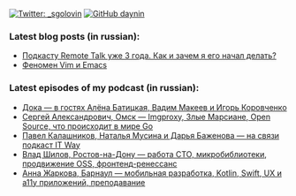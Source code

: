 [![Twitter: _sgolovin](https://img.shields.io/twitter/follow/_sgolovin?style=social)](https://twitter.com/_sgolovin)
[![GitHub daynin](https://img.shields.io/github/followers/daynin?label=follow&style=social)](https://github.com/daynin)

### Latest blog posts (in russian):
<!-- BLOG:START -->
- [Подкасту Remote Talk уже 3 года. Как и зачем я его начал делать?](https://teletype.in/@sgolovin/remote-talk)
- [Феномен Vim и Emacs](https://teletype.in/@sgolovin/vim-and-emacs)
<!-- BLOG:END -->

### Latest episodes of my podcast (in russian):
<!-- PODCAST:START -->
- [Дока — в гостях Алёна Батицкая, Вадим Макеев и Игорь Коровченко](https://soundcloud.com/csssr/doka-v-gostyakh-alyona-batitskaya-vadim-makeev-i-igor-korovchenko)
- [Сергей Александрович, Омск — Imgproxy, Злые Марсиане, Open Source, что происходит в мире Go](https://soundcloud.com/csssr/sergey-aleksandrovich-omsk-imgproxy-zlye-marsiane-open-source-chto-proiskhodit-v-mire-go)
- [Павел Калашников, Наталья Мусина и Дарья Баженова — на связи подкаст IT Way](https://soundcloud.com/csssr/pavel-kalashnikov-natalya-musina-i-darya-bazhenova-na-svyazi-podkast-it-way)
- [Влад Шилов, Ростов-на-Дону — работа CTO, микробиблиотеки, продвижение OSS, фронтенд-ренессанс](https://soundcloud.com/csssr/vlad-shilov-rostov-na-donu-rabota-cto-mikrobiblioteki-prodvizhenie-oss-frontend-renessans)
- [Анна Жаркова, Барнаул — мобильная разработка, Kotlin, Swift, UX и a11y приложений, преподавание](https://soundcloud.com/csssr/anna-zharkova-barnaul-mobilnaya-razrabotka-kotlin-swift-ux-i-a11y-prilozheniy-prepodavanie)
<!-- PODCAST:END -->
